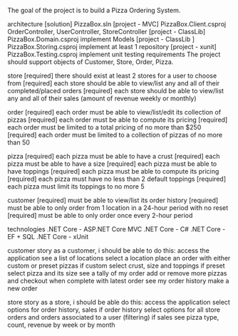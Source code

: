 
The goal of the project is to build a Pizza Ordering System.

architecture 
[solution] PizzaBox.sln
[project - MVC] PizzaBox.Client.csproj
OrderController, UserController, StoreController
[project - ClassLib] PizzaBox.Domain.csproj
implement Models
[project - ClassLib ] PizzaBox.Storing.csproj
implement at least 1 repository
[project - xunit] PizzaBox.Testing.csproj
implement unit testing
requirements
The project should support objects of Customer, Store, Order, Pizza.

store
[required] there should exist at least 2 stores for a user to choose from
[required] each store should be able to view/list any and all of their completed/placed orders
[required] each store should be able to view/list any and all of their sales (amount of revenue weekly or monthly)

order
[required] each order must be able to view/list/edit its collection of pizzas
[required] each order must be able to compute its pricing
[required] each order must be limited to a total pricing of no more than $250
[required] each order must be limited to a collection of pizzas of no more than 50

pizza
[required] each pizza must be able to have a crust
[required] each pizza must be able to have a size
[required] each pizza must be able to have toppings
[required] each pizza must be able to compute its pricing
[required] each pizza must have no less than 2 default toppings
[required] each pizza must limit its toppings to no more 5

customer
[required] must be able to view/list its order history
[required] must be able to only order from 1 location in a 24-hour period with no reset
[required] must be able to only order once every 2-hour period

technologies
.NET Core - ASP.NET Core MVC
.NET Core - C#
.NET Core - EF + SQL
.NET Core - xUnit

customer story
as a customer, i should be able to do this:
access the application
see a list of locations
select a location
place an order
with either custom or preset pizzas
if custom
select crust, size and toppings
if preset
select pizza and its size
see a tally of my order
add or remove more pizzas
and checkout when complete with latest order
see my order history
make a new order

store story
as a store, i should be able do this:
access the application
select options for order history, sales
if order history
select options for all store orders and orders associated to a user (filtering)
if sales
see pizza type, count, revenue by week or by month
